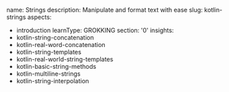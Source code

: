 name: Strings
description: Manipulate and format text with ease
slug: kotlin-strings
aspects:
  - introduction
learnType: GROKKING
section: '0'
insights:
  - kotlin-string-concatenation
  - kotlin-real-word-concatenation
  - kotlin-string-templates
  - kotlin-real-world-string-templates
  - kotlin-basic-string-methods
  - kotlin-multiline-strings
  - kotlin-string-interpolation
